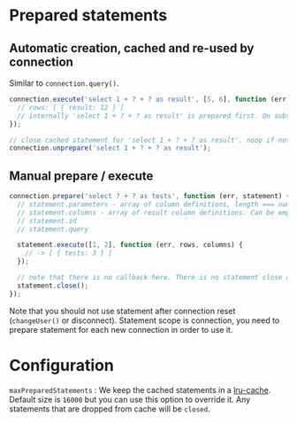 # Prepared statements

## Automatic creation, cached and re-used by connection

Similar to `connection.query()`.

```js
connection.execute('select 1 + ? + ? as result', [5, 6], function (err, rows) {
  // rows: [ { result: 12 } ]
  // internally 'select 1 + ? + ? as result' is prepared first. On subsequent calls cached statement is re-used
});

// close cached statement for 'select 1 + ? + ? as result'. noop if not in cache
connection.unprepare('select 1 + ? + ? as result');
```

## Manual prepare / execute

```js
connection.prepare('select ? + ? as tests', function (err, statement) {
  // statement.parameters - array of column definitions, length === number of params, here 2
  // statement.columns - array of result column definitions. Can be empty if result schema is dynamic / not known
  // statement.id
  // statement.query

  statement.execute([1, 2], function (err, rows, columns) {
    // -> [ { tests: 3 } ]
  });

  // note that there is no callback here. There is no statement close ack at protocol level.
  statement.close();
});
```
Note that you should not use statement after connection reset (`changeUser()` or disconnect). Statement scope is connection, you need to prepare statement for each new connection in order to use it.

# Configuration

`maxPreparedStatements` : We keep the cached statements in a [lru-cache](https://github.com/isaacs/node-lru-cache). Default size is `16000` but you can use this option to override it. Any statements that are dropped from cache will be `closed`.
